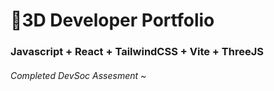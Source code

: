 # 🚀3D Developer Portfolio

### Javascript + React + TailwindCSS + Vite + ThreeJS
###### Completed DevSoc Assesment ~
